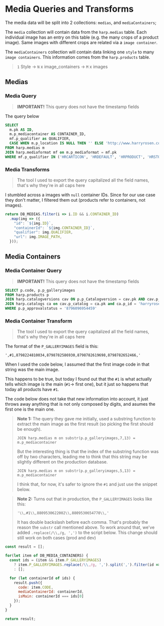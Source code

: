 # Media Queries and Transforms

The media data will be split into 2 collections: `medias`, and `mediaContainers`;

The `media` collection will contain data from the `harp.medias` table. Each
individual image has an entry on this table (e.g. the many crops of a product image).
Same images with different crops are related via a `image container`.

The `mediaContainers` collection will contain data linking one `style` to many `image containers`.
This information comes from the `harp.products` table.


> `1` Style -> `N` x image_containers -> `M` x images

## Medias

### Media Query
> **IMPORTANT!** This query does not have the timestamp fields

The query below
```sql
SELECT
  m.pk AS ID,
  m.p_mediacontainer AS CONTAINER_ID,
  mf.p_qualifier as QUALIFIER,
  CASE WHEN m.p_location IS NULL THEN '' ELSE 'http://www.harryrosen.com/medias/sys_master/'||m.p_location END AS image_path
FROM harp.medias m
JOIN harp.mediaformat mf on m.p_mediaformat = mf.pk
WHERE mf.p_qualifier IN ('HRCARTICON', 'HRDEFAULT', 'HRPRODUCT', 'HRSTORE', 'HRTHUMBNAIL', 'HRZOOM')
```

### Media Transforms
> The tool I used to export the query capitalized all the field names, that's why they're in all caps here

I stumbled across a images with `null` container IDs. Since for our use case they
don't matter, I filtered them out (products refer to containers, not images).

```js
return DB_MEDIAS.filter(i => i.ID && i.CONTAINER_ID)
  .map(img => ({
    "id": `${img.ID}`,
    "containerId": `${img.CONTAINER_ID}`,
    "qualifier": img.QUALIFIER,
    "url": img.IMAGE_PATH,
  }));
```

## Media Containers

### Media Container Query
> **IMPORTANT!** This query does not have the timestamp fields

```sql
SELECT p.code, p.p_galleryimages
FROM harp.products p
JOIN harp.catalogversions cav ON p.p_Catalogversion = cav.pk AND cav.p_version = 'Online'
JOIN harp.catalogs ca on cav.p_catalog = ca.pk and ca.p_id = 'harryrosenProductCatalog'
WHERE p.p_approvalstatus = '8796096954459'
```

### Media Container Transform
> The tool I used to export the query capitalized all the field names, that's why they're in all caps here

The format of the `P_GALLERYIMAGES` field is this:
```
',#1,8798224810034,8798782586930,8798782619698,8798782652466,'
```

When I used the code below, I assumed that the first image code in that string
was the main image.

This happens to be true, but today I found out that the `#1` is what actually tells
which image is the main (`#1`-> first one), but it just so happens that today all
products have `#1`.

The code below does not take that new information into account, it just throws away
anything that is not only composed by digits, and asumes the first one is the main one.

> **Note 1:** The query they gave me initially, used a substring function to extract
> the main image as the first result (so picking the first should be enough).
>
> `JOIN harp.medias m on substr(p.p_galleryimages,7,13) = m.p_mediacontainer`
> 
> But the interesting thing is that the index of the substring function was off
> by two characters, leading me to think that this string may be slightly different
> on the production database.
> 
> `JOIN harp.medias m on substr(p.p_galleryimages,5,13) = m.p_mediacontainer`
> 
> I think that, for now, it's safer to ignore the `#1` and just use the snippet
> below.

> **Note 2:** Turns out that in production, the `P_GALLERYIMAGES` looks like this:
>
> `'\\,#1\\,8809530622002\\,8809530654770\\,'`
>
> It has double backslash before each comma. That's probably the reason the `substr` call mentioned above.
> To work around that, we've added `.replace(/\\,/g, ',')` to the script below. This change should still work
> on both cases (prod and dev)

```js
const result = [];

for(let item of DB_MEDIA_CONTAINERS) {
  const ids = (item && item.P_GALLERYIMAGES)
    ? item.P_GALLERYIMAGES.replace(/\\,/g, ',').split(',').filter(id => id.match(/^\d+$/))
    : [];

  for (let containerId of ids) {
    result.push({
      code: item.CODE,
      mediaContainerId: containerId,
      isMain: containerId === ids[0]
    });
  }
}

return result;
```
